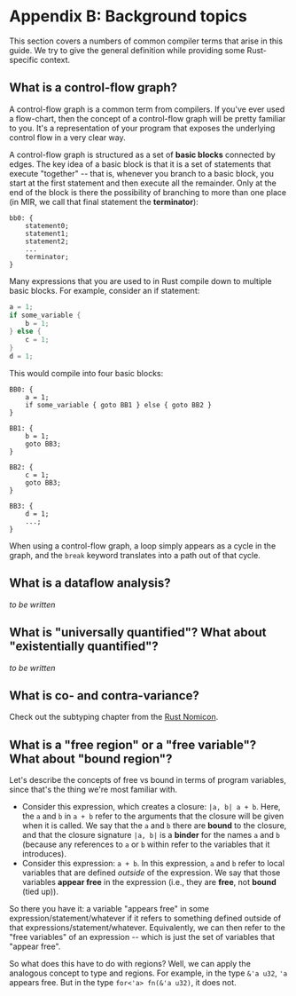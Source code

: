 # Appendix B: Background topics

This section covers a numbers of common compiler terms that arise in
this guide. We try to give the general definition while providing some
Rust-specific context.

<a name=cfg>

## What is a control-flow graph?

A control-flow graph is a common term from compilers. If you've ever
used a flow-chart, then the concept of a control-flow graph will be
pretty familiar to you. It's a representation of your program that
exposes the underlying control flow in a very clear way.

A control-flow graph is structured as a set of **basic blocks**
connected by edges. The key idea of a basic block is that it is a set
of statements that execute "together" -- that is, whenever you branch
to a basic block, you start at the first statement and then execute
all the remainder. Only at the end of the block is there the
possibility of branching to more than one place (in MIR, we call that
final statement the **terminator**):

```
bb0: {
    statement0;
    statement1;
    statement2;
    ...
    terminator;
}
```

Many expressions that you are used to in Rust compile down to multiple
basic blocks. For example, consider an if statement:

```rust
a = 1;
if some_variable {
    b = 1;
} else {
    c = 1;
}
d = 1;
```

This would compile into four basic blocks:

```
BB0: {
    a = 1;
    if some_variable { goto BB1 } else { goto BB2 }
}

BB1: {
    b = 1;
    goto BB3;
}

BB2: {
    c = 1;
    goto BB3;
}

BB3: {
    d = 1;
    ...;
}
```

When using a control-flow graph, a loop simply appears as a cycle in
the graph, and the `break` keyword translates into a path out of that
cycle.

<a name=dataflow>

## What is a dataflow analysis?

*to be written*

<a name=quantified>

## What is "universally quantified"? What about "existentially quantified"?

*to be written*

<a name=variance>

## What is co- and contra-variance?

Check out the subtyping chapter from the
[Rust Nomicon](https://doc.rust-lang.org/nomicon/subtyping.html).

<a name=free-vs-bound>

## What is a "free region" or a "free variable"? What about "bound region"?

Let's describe the concepts of free vs bound in terms of program
variables, since that's the thing we're most familiar with.

- Consider this expression, which creates a closure: `|a,
  b| a + b`. Here, the `a` and `b` in `a + b` refer to the arguments
  that the closure will be given when it is called. We say that the
  `a` and `b` there are **bound** to the closure, and that the closure
  signature `|a, b|` is a **binder** for the names `a` and `b`
  (because any references to `a` or `b` within refer to the variables
  that it introduces).
- Consider this expression: `a + b`. In this expression, `a` and `b`
  refer to local variables that are defined *outside* of the
  expression. We say that those variables **appear free** in the
  expression (i.e., they are **free**, not **bound** (tied up)).

So there you have it: a variable "appears free" in some
expression/statement/whatever if it refers to something defined
outside of that expressions/statement/whatever. Equivalently, we can
then refer to the "free variables" of an expression -- which is just
the set of variables that "appear free".

So what does this have to do with regions? Well, we can apply the
analogous concept to type and regions. For example, in the type `&'a
u32`, `'a` appears free.  But in the type `for<'a> fn(&'a u32)`, it
does not.
